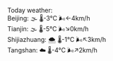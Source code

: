 Today weather:  
Beijing: 🌫  🌡️-3°C 🌬️←4km/h  
Tianjin: 🌫  🌡️-5°C 🌬️↘0km/h  
Shijiazhuang: 🌨  🌡️-1°C 🌬️↖3km/h  
Tangshan: ☁️   🌡️-4°C 🌬️↗2km/h  
